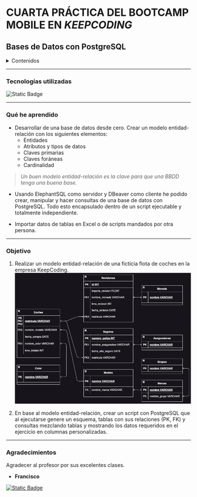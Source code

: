 # CUARTA PRÁCTICA DEL BOOTCAMP MOBILE EN *KEEPCODING*
## Bases de Datos con PostgreSQL

<details>
  <summary>Contenidos</summary>
  <ol>
    <li><a href="#tecnologías-utilizadas">Stack - Tecnologías utilizadas</a></li>
    <li><a href="#qué-he-aprendido">Qué he aprendido</a></li>
    <li><a href="#objetivo">Objetivo práctica</li>
    <li><a href="#agradecimientos">Agradecimientos</a></li>
  </ol>
</details>

---
### Tecnologías utilizadas
![Static Badge](https://img.shields.io/badge/PostgreSQL-%230064a5?style=for-the-badge&logo=postgresql&logoColor=white)

---
### Qué he aprendido

- Desarrollar de una base de datos desde cero. Crear un modelo entidad-relación con los siguientes elementos:
  - Entidades
  - Atributos y tipos de datos
  - Claves primarias
  - Claves foráneas
  - Cardinalidad
 
> *Un buen modelo entidad-relación es la clave para que una BBDD tenga una buena base.*

- Usando ElephantSQL como servidor y DBeaver como cliente he podido crear, manipular y hacer consultas de una base de datos con PostgreSQL. Todo esto encapsulado dentro de un script ejecutable y totalmente independiente.

- Importar datos de tablas en Excel o de scripts mandados por otra persona.

---
### Objetivo

1. Realizar un modelo entidad-relación de una fictícia flota de coches en la empresa KeepCoding.
![Captura](https://github.com/Marcnava/Practica-Bases-de-Datos/blob/main/Captura%20de%20pantalla%202023-09-18%20a%20las%201.12.43.png)

2. En base al modelo entidad-relación, crear un script con PostgreSQL que al ejecutarse genere un esquema, tablas con sus relaciones (PK, FK) y consultas mezclando tablas y mostrando los datos requeridos en el ejercicio en columnas personalizadas.

---
### Agradecimientos

Agradecer al profesor por sus excelentes clases.

- **Francisco**

<a href="https://github.com/franciscomoma" target="_blank"><img alt="Static Badge" src="https://img.shields.io/badge/GitHub-black?style=for-the-badge&logo=github&logoColor=white"></a>
